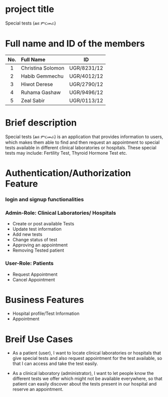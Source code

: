  # project title 
 Special tests (ልዩ ምርመራ)
 
 # Full name and ID of the members
 
 | No. | Full Name | ID |
| :---:         |     :---      |    :---:    |
| 1   | Christina Solomon     | UGR/8231/12    |
| 2   | Habib Gemmechu     | UGR/4012/12    |
| 3   | Hiwot Derese     | UGR/2790/12    |
| 4     | Ruhama Gashaw       | UGR/9496/12      |
| 5     | Zeal Sabir       | UGR/0113/12      |

# Brief description
  Special tests (ልዩ ምርመራ) is an application that provides information to users, which makes them able to find and then request an appointment to special tests available in different clinical laboratories or hospitals. These special tests may include: Fertility Test, Thyroid Hormone Test etc.  

# Authentication/Authorization Feature
### login and signup functionalities
### Admin-Role: Clinical Laboratories/ Hospitals 
*  Create or post available Tests
*  Update test information
*  Add new tests 
*  Change status of test
*  Approving an appointment 
*  Removing Tested patient
  

### User-Role: Patients 
*  Request Appointment
*  Cancel Appointment

# Business Features
* Hospital profile/Test Information 
* Appointment 

# Breif Use Cases

*  As a patient (user), I want to locate clinical laboratories or hospitals that give special tests and also request appointment for the test available, so that I can access and take the test easily.  

*  As a clinical laboratory (administrator), I want to let people know the different tests we offer which might not be available everywhere, so that patient can easily discover about the tests present in our hospital and reserve an appointment.
